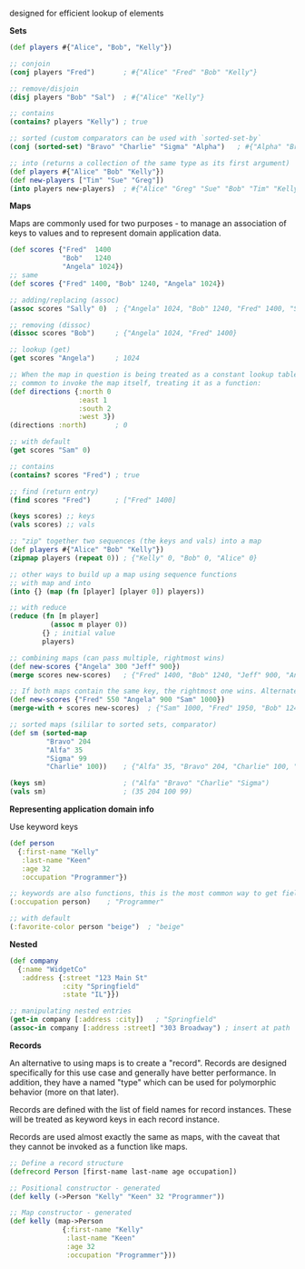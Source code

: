 designed for efficient lookup of elements

**Sets**

```clojure
(def players #{"Alice", "Bob", "Kelly"})

;; conjoin
(conj players "Fred")       ; #{"Alice" "Fred" "Bob" "Kelly"}

;; remove/disjoin
(disj players "Bob" "Sal")  ; #{"Alice" "Kelly"}

;; contains
(contains? players "Kelly") ; true

;; sorted (custom comparators can be used with `sorted-set-by`
(conj (sorted-set) "Bravo" "Charlie" "Sigma" "Alpha")   ; #{"Alpha" "Bravo" "Charlie" "Sigma"}

;; into (returns a collection of the same type as its first argument)
(def players #{"Alice" "Bob" "Kelly"})
(def new-players ["Tim" "Sue" "Greg"])
(into players new-players)  ; #{"Alice" "Greg" "Sue" "Bob" "Tim" "Kelly"}
```

**Maps**

Maps are commonly used for two purposes - to manage an association of keys to
values and to represent domain application data.

```clojure
(def scores {"Fred"  1400
             "Bob"   1240
             "Angela" 1024})
;; same
(def scores {"Fred" 1400, "Bob" 1240, "Angela" 1024})

;; adding/replacing (assoc)
(assoc scores "Sally" 0)  ; {"Angela" 1024, "Bob" 1240, "Fred" 1400, "Sally" 0}

;; removing (dissoc)
(dissoc scores "Bob")     ; {"Angela" 1024, "Fred" 1400}

;; lookup (get)
(get scores "Angela")     ; 1024

;; When the map in question is being treated as a constant lookup table, its
;; common to invoke the map itself, treating it as a function:
(def directions {:north 0
                 :east 1
                 :south 2
                 :west 3})
(directions :north)       ; 0

;; with default
(get scores "Sam" 0)

;; contains
(contains? scores "Fred") ; true

;; find (return entry)
(find scores "Fred")      ; ["Fred" 1400]

(keys scores) ;; keys
(vals scores) ;; vals

;; "zip" together two sequences (the keys and vals) into a map
(def players #{"Alice" "Bob" "Kelly"})
(zipmap players (repeat 0)) ; {"Kelly" 0, "Bob" 0, "Alice" 0}

;; other ways to build up a map using sequence functions
;; with map and into
(into {} (map (fn [player] [player 0]) players))

;; with reduce
(reduce (fn [m player]
          (assoc m player 0))
        {} ; initial value
        players)

;; combining maps (can pass multiple, rightmost wins)
(def new-scores {"Angela" 300 "Jeff" 900})
(merge scores new-scores)   ; {"Fred" 1400, "Bob" 1240, "Jeff" 900, "Angela" 300}

;; If both maps contain the same key, the rightmost one wins. Alternately, you can use merge-with to supply a function to invoke when there is a conflict
(def new-scores {"Fred" 550 "Angela" 900 "Sam" 1000})
(merge-with + scores new-scores)  ; {"Sam" 1000, "Fred" 1950, "Bob" 1240, "Angela" 1924}

;; sorted maps (sililar to sorted sets, comparator)
(def sm (sorted-map
         "Bravo" 204
         "Alfa" 35
         "Sigma" 99
         "Charlie" 100))    ; {"Alfa" 35, "Bravo" 204, "Charlie" 100, "Sigma" 99}

(keys sm)                   ; ("Alfa" "Bravo" "Charlie" "Sigma")
(vals sm)                   ; (35 204 100 99)
```

**Representing application domain info**

Use keyword keys

```clojure
(def person
  {:first-name "Kelly"
   :last-name "Keen"
   :age 32
   :occupation "Programmer"})

;; keywords are also functions, this is the most common way to get field values (even though normal map access is possible)
(:occupation person)    ; "Programmer"

;; with default
(:favorite-color person "beige")  ; "beige"
```


**Nested**

```clojure
(def company
  {:name "WidgetCo"
   :address {:street "123 Main St"
             :city "Springfield"
             :state "IL"}})

;; manipulating nested entries
(get-in company [:address :city])   ; "Springfield"
(assoc-in company [:address :street] "303 Broadway") ; insert at path
```

**Records**

An alternative to using maps is to create a "record". Records are designed
specifically for this use case and generally have better performance. In
addition, they have a named "type" which can be used for polymorphic behavior
(more on that later).

Records are defined with the list of field names for record instances. These
will be treated as keyword keys in each record instance.

Records are used almost exactly the same as maps, with the caveat that they
cannot be invoked as a function like maps.

```clojure
;; Define a record structure
(defrecord Person [first-name last-name age occupation])

;; Positional constructor - generated
(def kelly (->Person "Kelly" "Keen" 32 "Programmer"))

;; Map constructor - generated
(def kelly (map->Person
             {:first-name "Kelly"
              :last-name "Keen"
              :age 32
              :occupation "Programmer"}))
```
